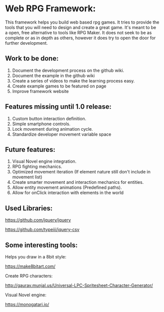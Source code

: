 # Web RPG Framework:
This framework helps you build web based rpg games. It tries to provide the tools that you will need to design and create a great game. It's meant to be a open, free alternative to tools like RPG Maker. It does not seek to be as complete or as in depth as others, however it does try to open the door for further development.

## Work to be done:
1. Document the development process on the github wiki.
2. Document the example in the github wiki
3. Create a series of videos to make the learning process easy.
4. Create example games to be featured on page
5. Improve framework website

## Features missing until 1.0 release:
1. Custom button interaction definition.
2. Simple smartphone controls.
3. Lock movement during animation cycle.
4. Standardize developer movement variable space

## Future features:
1. Visual Novel engine integration.
2. RPG fighting mechanics.
3. Optimized movement iteration (If element nature still don't include in movement list)
4. Create smarter movement and interaction mechanics for entities.
5. Allow entity movement animations (Predefined paths).
6. Allow for onClick interaction with elements in the world

## Used Libraries:

https://github.com/jquery/jquery

https://github.com/typeiii/jquery-csv

## Some interesting tools:

Helps you draw in a 8bit style:

https://make8bitart.com/


Create RPG characters:

http://gaurav.munjal.us/Universal-LPC-Spritesheet-Character-Generator/


Visual Novel engine:

https://monogatari.io/
